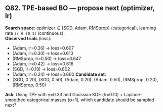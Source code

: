 ## Q82. TPE-based BO — propose next (optimizer, lr)
**Search space**: optimizer ∈ {SGD, Adam, RMSprop} (categorical), learning rate `lr ∈ [0,1]` (continuous).  
**Observed trials** (loss):
- (Adam, lr=0.36) → loss=0.607
- (Adam, lr=0.30) → loss=0.613
- (RMSprop, lr=0.50) → loss=0.647
- (Adam, lr=0.42) → loss=0.618
- (SGD, lr=0.18) → loss=0.802
- (Adam, lr=0.24) → loss=0.600
**Candidate set**:
- (SGD, 0.20), (SGD, 0.50), (Adam, 0.20), (Adam, 0.50), (RMSprop, 0.20), (RMSprop, 0.50)

**Ask**: Using TPE with γ=0.33 and Gaussian KDE (h=0.10) + Laplace-smoothed categorical masses (α=1), which candidate should be sampled next?